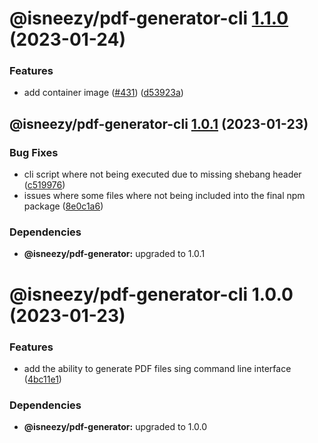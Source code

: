 # @isneezy/pdf-generator-cli [1.1.0](https://github.com/isneezy/pdf-generator-service/compare/@isneezy/pdf-generator-cli@1.0.1...@isneezy/pdf-generator-cli@1.1.0) (2023-01-24)


### Features

* add container image ([#431](https://github.com/isneezy/pdf-generator-service/issues/431)) ([d53923a](https://github.com/isneezy/pdf-generator-service/commit/d53923ab037f0d56c9dc8821d1c27ecb5a4974b9))

## @isneezy/pdf-generator-cli [1.0.1](https://github.com/isneezy/pdf-generator-service/compare/@isneezy/pdf-generator-cli@1.0.0...@isneezy/pdf-generator-cli@1.0.1) (2023-01-23)


### Bug Fixes

* cli script where not being executed due to missing shebang header ([c519976](https://github.com/isneezy/pdf-generator-service/commit/c519976ed2f428b4e213e19573a4279ca9d6dcac))
* issues where some files where not being included into the final npm package ([8e0c1a6](https://github.com/isneezy/pdf-generator-service/commit/8e0c1a69c210161e95f143fea5ebc672041a2733))





### Dependencies

* **@isneezy/pdf-generator:** upgraded to 1.0.1

# @isneezy/pdf-generator-cli 1.0.0 (2023-01-23)


### Features

* add the ability to generate PDF files sing command line interface ([4bc11e1](https://github.com/isneezy/pdf-generator-service/commit/4bc11e14c23e1644d66fb3272bc7ac4b6117f211))





### Dependencies

* **@isneezy/pdf-generator:** upgraded to 1.0.0
